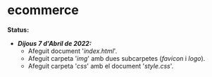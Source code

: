 # ecommerce
__Status:__
  - **_Dijous 7 d'Abril de 2022:_**
    - Afeguit document '_index.html_'.
    - Afeguit carpeta '_img_' amb dues subcarpetes (_favicon_ i _logo_).
    - Afeguit carpeta '_css_' amb el document '_style.css_'.
